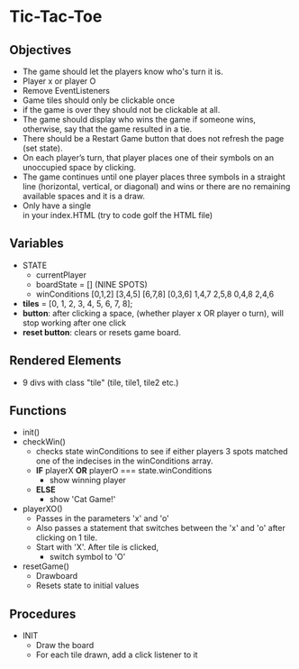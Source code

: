 # Tic-Tac-Toe

## Objectives
* The game should let the players know who's turn it is.
* Player x or player O
* Remove EventListeners
* Game tiles should only be clickable once
* if the game is over they should not be clickable at all.
* The game should display who wins the game if someone wins, otherwise, say that the game resulted in a tie.
* There should be a Restart Game button that does not refresh the page (set state).
* On each player’s turn, that player places one of their symbols on an unoccupied space by clicking.
* The game continues until one player places three symbols in a straight line (horizontal, vertical, or diagonal) and wins or there are no remaining available spaces and it is a draw.
* Only have a single <div id="app"></div> in your index.HTML (try to code golf the HTML file)


## Variables
* STATE 
	- currentPlayer
	- boardState = [] (NINE SPOTS)
	- winConditions
		[0,1,2]
		[3,4,5]
		[6,7,8]
	[0,3,6]
		1,4,7
		2,5,8
		0,4,8
		2,4,6
* **tiles** = [0, 1, 2, 3, 4, 5, 6, 7, 8];
* **button**: after clicking a space, (whether player x OR player o turn), will stop working after one click
* **reset button**: clears or resets game board. 

## Rendered Elements
- 9 divs with class "tile" (tile, tile1, tile2 etc.)

## Functions
- init()
- checkWin()
    - checks state winConditions to see if either players 3 spots matched one of the indecises in the winConditions array. 
    * **IF** playerX **OR** playerO === state.winConditions
        * show winning player
    * **ELSE** 
        * show 'Cat Game!'
- playerXO()
    - Passes in the parameters 'x' and 'o'
	- Also passes a statement that switches between the 'x' and 'o' after clicking on 1 tile.
    - Start with 'X'. After tile is clicked,
        - switch symbol to 'O' 
- resetGame()
    * Drawboard
    - Resets state to initial values
## Procedures

- INIT
	* Draw the board
	* For each tile drawn, add a click listener to it
